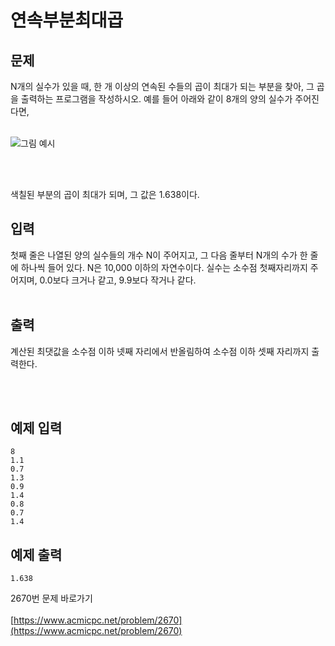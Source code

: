<h1> 연속부분최대곱 </h1>
<h2> 문제 </h2>
 N개의 실수가 있을 때, 한 개 이상의 연속된 수들의 곱이 최대가 되는 부분을 찾아, 그 곱을 출력하는 프로그램을 작성하시오. 예를 들어 아래와 같이 8개의 양의 실수가 주어진다면,
</br></br>

![그림 예시](https://www.acmicpc.net/upload/images/Kr2fhViNP7YfNWrhf77jJeXwsd.png)

</br></br>

색칠된 부분의 곱이 최대가 되며, 그 값은 1.638이다.

<h2>입력</h2>
첫째 줄은 나열된 양의 실수들의 개수 N이 주어지고, 그 다음 줄부터 N개의 수가 한 줄에 하나씩 들어 있다. N은 10,000 이하의 자연수이다. 실수는 소수점 첫째자리까지 주어지며, 0.0보다 크거나 같고, 9.9보다 작거나 같다.</br></br>

<h2>출력</h2>
계산된 최댓값을 소수점 이하 넷째 자리에서 반올림하여 소수점 이하 셋째 자리까지 출력한다.

</br></br>

<h2>예제 입력</h2>

```
8
1.1
0.7
1.3
0.9
1.4
0.8
0.7
1.4
```

<h2>예제 출력</h2>

```
1.638
```

2670번 문제 바로가기</br> </br>
[https://www.acmicpc.net/problem/2670](https://www.acmicpc.net/problem/2670)